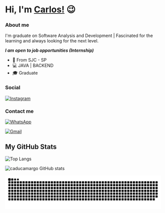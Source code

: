 # Hi, I'm [Carlos!](https://www.linkedin.com/in/carlos-eduardo-ads/) 😉

### **About me**
I'm graduate on Software Analysis and Development | Fascinated for the learning and always looking for the next level.

 ***I am open to job opportunities (Internship)***

- 📌 From SJC - SP
- 💻 JAVA | BACKEND 
- 🎓 Graduate

### **Social**

[![Instagram](https://img.shields.io/badge/-Instagram-%23E4405F?style=for-the-badge&logo=instagram&logoColor=white)](https://www.instagram.com/udac_rich/)

### **Contact me**

[![WhatsApp](https://img.shields.io/badge/WhatsApp-25D366?style=for-the-badge&logo=whatsapp&logoColor=white)](https://wa.me/5511957888828)

[![Gmail](https://img.shields.io/badge/Gmail-333333?style=for-the-badge&logo=gmail&logoColor=red)](mailto:cadu.camargoads@gmail.com)

## My GitHub Stats

![Top Langs](https://github-readme-stats.vercel.app/api/top-langs/?username=caducamargo&layout=compact&theme=react)

![caducamargo GitHub stats](https://github-readme-stats.vercel.app/api?username=caducamargo&show_icons=true&theme=react)

![Snake animation](https://github.com/caducamargo/caducamargo/blob/output/github-contribution-grid-snake.svg)

